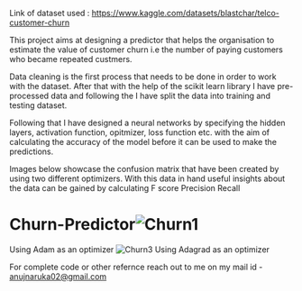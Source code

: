 Link of dataset used : https://www.kaggle.com/datasets/blastchar/telco-customer-churn


This project aims at designing a predictor that helps the organisation to estimate the value of customer churn i.e the number of paying customers who became repeated custmers.

Data cleaning is the first process that needs to be done in order to work with the dataset. After that with the help of the scikit learn library I have pre-processed data and following the I have split the data into training and testing dataset.

Following that I have designed a neural networks by specifying the hidden layers, activation function, opitmizer, loss function etc. with the aim of calculating the accuracy of the model before it can be used to make the predictions.

Images below showcase the confusion matrix that have been created by using two different optimizers. With this data in hand useful insights about the data can be gained by calculating
F score
Precision
Recall

# Churn-Predictor![Churn1](https://user-images.githubusercontent.com/73575537/197277684-ed7e679f-4b26-450a-94e6-eeba190d007d.JPG)
Using Adam as an optimizer
![Churn3](https://user-images.githubusercontent.com/73575537/197277691-43b3bfb0-e92f-4591-a1d3-013896c0edcb.JPG)
Using Adagrad as an optimizer

For complete code or other refernce reach out to me on my mail id - anujnaruka02@gmail.com
